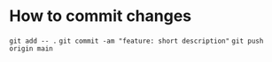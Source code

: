 # How to commit changes
`git add -- .`
`git commit -am "feature: short description"`
`git push origin main`
